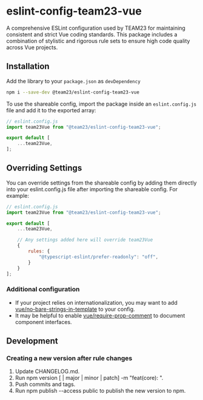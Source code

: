 # eslint-config-team23-vue

A comprehensive ESLint configuration used by TEAM23 for maintaining consistent and strict Vue coding standards.
This package includes a combination of stylistic and rigorous rule sets to ensure high code quality across Vue projects.

## Installation

Add the library to your `package.json` as `devDependency`

```bash
npm i --save-dev @team23/eslint-config-team23-vue
```

To use the shareable config, import the package inside an `eslint.config.js` file and add it to the exported array:

```js
// eslint.config.js
import team23Vue from "@team23/eslint-config-team23-vue";

export default [
    ...team23Vue,
];
```

## Overriding Settings

You can override settings from the shareable config by adding them directly into your eslint.config.js
file after importing the shareable config. For example:

```js
// eslint.config.js
import team23Vue from "@team23/eslint-config-team23-vue";

export default [
    ...team23Vue,

    // Any settings added here will override team23Vue
    {
        rules: {
            "@typescript-eslint/prefer-readonly": "off",
        }
    }
];
```

### Additional configuration

- If your project relies on internationalization, you may want to add [vue/no-bare-strings-in-template](https://eslint.vuejs.org/rules/no-bare-strings-in-template) to your config.
- It may be helpful to enable [vue/require-prop-comment](https://eslint.vuejs.org/rules/require-prop-comment) to document component interfaces.

## Development

### Creating a new version after rule changes

1. Update CHANGELOG.md.
2. Run npm version [<newversion> | major | minor | patch] -m "feat(core): <versionmessage>".
3. Push commits and tags.
4. Run npm publish --access public to publish the new version to npm.
